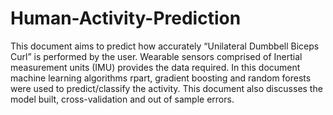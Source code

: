 # Human-Activity-Prediction

This document aims to predict how accurately “Unilateral Dumbbell Biceps Curl” is performed by the
user. Wearable sensors comprised of Inertial measurement units (IMU) provides the data
required. In this document machine learning algorithms rpart, gradient boosting and random forests
were used to predict/classify the activity. This document also discusses the model built, cross-validation and
out of sample errors.